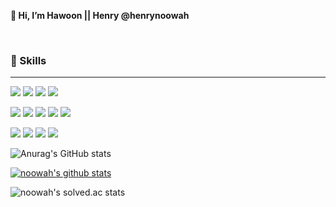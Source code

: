 **👋  Hi, I’m Hawoon || Henry @henrynoowah**


<br>


### 💪 Skills
---
<img src="https://img.shields.io/badge/html-E34F26?style=for-the-badge&logo=html5&logoColor=white"> <img src="https://img.shields.io/badge/css-1572B6?style=for-the-badge&logo=css3&logoColor=white"> <img src="https://img.shields.io/badge/JavaScript-323330?style=for-the-badge&logo=javascript&logoColor=F7DF1E"> <img src="https://img.shields.io/badge/Node.js-43853D?style=for-the-badge&logo=node.js&logoColor=white">


<img src="https://img.shields.io/badge/TypeScript-007ACC?style=for-the-badge&logo=typescript&logoColor=white"> <img src="https://img.shields.io/badge/React-20232A?style=for-the-badge&logo=react&logoColor=61DAFB"> <img src="https://img.shields.io/badge/next.js-111827?style=for-the-badge&logo=next.js&logoColor=white"> <img src="https://img.shields.io/badge/Tailwind_CSS-38B2AC?style=for-the-badge&logo=tailwind-css&logoColor=white"> <img src="https://img.shields.io/badge/Redux-593D88?style=for-the-badge&logo=redux&logoColor=white">


<img src="https://img.shields.io/badge/Java-ED8B00?style=for-the-badge&logo=openjdk&logoColor=white"> <img src="https://img.shields.io/badge/Spring-6DB33F?style=for-the-badge&logo=Spring&logoColor=white">
<img src="https://img.shields.io/badge/oracle-F80000?style=for-the-badge&logo=oracle&logoColor=white"> <img src="https://img.shields.io/badge/mysql-4479A1?style=for-the-badge&logo=mysql&logoColor=white"> 



![Anurag's GitHub stats](https://github-readme-stats.vercel.app/api?username=henrynoowah&theme=react&show_icons=true)

[![noowah's github stats](https://github-readme-stats.vercel.app/api/top-langs/?username=henrynoowah&show_icons=true&hide_border=true&title_color=004386&icon_color=004386&layout=compact)](https://github.com/henrynoowah)

![noowah's solved.ac stats](https://github-readme-solvedac.hyp3rflow.vercel.app/api/?handle=noowah)


<!---
henrynoowah/henrynoowah is a ✨ special ✨ repository because its `README.md` (this file) appears on your GitHub profile.
You can click the Preview link to take a look at your changes.
--->
